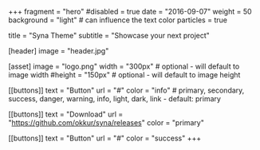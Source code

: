 +++
fragment = "hero"
#disabled = true
date = "2016-09-07"
weight = 50
background = "light" # can influence the text color
particles = true

title = "Syna Theme"
subtitle = "Showcase your next project"

[header]
  image = "header.jpg"

[asset]
  image = "logo.png"
  width = "300px" # optional - will default to image width
  #height = "150px" # optional - will default to image height

[[buttons]]
  text = "Button"
  url = "#"
  color = "info" # primary, secondary, success, danger, warning, info, light, dark, link - default: primary

[[buttons]]
  text = "Download"
  url = "https://github.com/okkur/syna/releases"
  color = "primary"

[[buttons]]
  text = "Button"
  url = "#"
  color = "success"
+++
